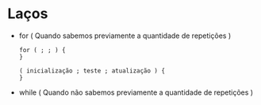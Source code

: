 # Laços

* for ( Quando sabemos previamente a quantidade de repetições )


      for ( ; ; ) {
      }            
      
      ( inicialização ; teste ; atualização ) {
      }


* while ( Quando não sabemos previamente a quantidade de repetições )
